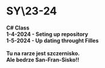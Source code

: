 # SY\23-24
<b> C# Class <b> <br>
1-4-2024 - Seting up repository <br> 
1-5-2024 - Up dating throught Filles<br>
<br>
Tu na rarze jest szczernisko. <br>
Ale bedrze San-Fran-Sisko!!
